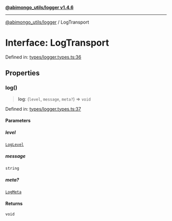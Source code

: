 [**@abimongo_utils/logger v1.4.6**](../README.md)

***

[@abimongo_utils/logger](../README.md) / LogTransport

# Interface: LogTransport

Defined in: [types/logger.types.ts:36](https://github.com/NodEm9/abimongo_utils/blob/44bde4aba239181e6f4030255b47a0bd30e0063b/logger/src/types/logger.types.ts#L36)

## Properties

### log()

> **log**: (`level`, `message`, `meta?`) => `void`

Defined in: [types/logger.types.ts:37](https://github.com/NodEm9/abimongo_utils/blob/44bde4aba239181e6f4030255b47a0bd30e0063b/logger/src/types/logger.types.ts#L37)

#### Parameters

##### level

[`LogLevel`](../type-aliases/LogLevel.md)

##### message

`string`

##### meta?

[`LogMeta`](LogMeta.md)

#### Returns

`void`
